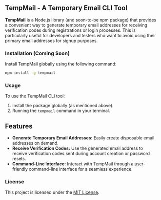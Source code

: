 ## TempMail - A Temporary Email CLI Tool

**TempMail** is a Node.js library (and soon-to-be npm package) that provides a convenient way to generate temporary email addresses for receiving verification codes during registrations or login processes. This is particularly useful for developers and testers who want to avoid using their primary email addresses for signup purposes.


### Installation (Coming Soon)

Install TempMail globally using the following command:

```bash
npm install -g tempmail
```


### Usage

To use the TempMail CLI tool:

1. Install the package globally (as mentioned above).
2. Running the `tempmail` command in your terminal.




## Features

* **Generate Temporary Email Addresses:** Easily create disposable email addresses on demand.
* **Receive Verification Codes:** Use the generated email address to receive verification codes sent during account creation or password resets.
* **Command-Line Interface:** Interact with TempMail through a user-friendly command-line interface for a seamless experience.



### License

This project is licensed under the [MIT License](https://choosealicense.com/licenses/mit/).


